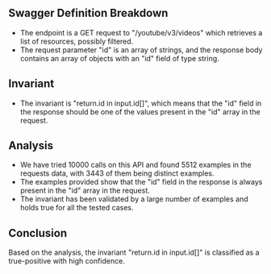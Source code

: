 ## Swagger Definition Breakdown
- The endpoint is a GET request to "/youtube/v3/videos" which retrieves a list of resources, possibly filtered.
- The request parameter "id" is an array of strings, and the response body contains an array of objects with an "id" field of type string.

## Invariant
- The invariant is "return.id in input.id[]", which means that the "id" field in the response should be one of the values present in the "id" array in the request.

## Analysis
- We have tried 10000 calls on this API and found 5512 examples in the requests data, with 3443 of them being distinct examples.
- The examples provided show that the "id" field in the response is always present in the "id" array in the request.
- The invariant has been validated by a large number of examples and holds true for all the tested cases.

## Conclusion
Based on the analysis, the invariant "return.id in input.id[]" is classified as a true-positive with high confidence.
